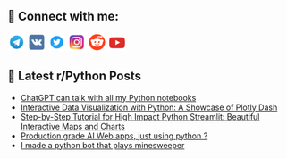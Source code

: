 ## 🔎 Connect with me:
[<img src="https://github.com/bullbesh/bullbesh/blob/main/images/Telegram.png" width="32" height="32" />](https://t.me/bullbesh)
[<img src="https://github.com/bullbesh/bullbesh/blob/main/images/VK.png" width="32" height="32" />](https://vk.com/bullbesh)
[<img src="https://github.com/bullbesh/bullbesh/blob/main/images/Twitter.png" width="32" height="32" />](https://twitter.com/bullbesh1)
[<img src="https://github.com/bullbesh/bullbesh/blob/main/images/Instagram.png" width="32" height="32" />](https://www.instagram.com/bullbesh)
[<img src="https://github.com/bullbesh/bullbesh/blob/main/images/Reddit.png" width="32" height="32" />](https://www.reddit.com/user/bullbesh)
[<img src="https://github.com/bullbesh/bullbesh/blob/main/images/YouTube.png" width="32" height="32" />](https://www.youtube.com/channel/UCtfjRs6uzgq5mfm8S06WTcg)

## 📕 Latest r/Python Posts
<!-- BLOG-POST-LIST:START -->
- [ChatGPT can talk with all my Python notebooks](https://www.reddit.com/r/Python/comments/1csjhge/chatgpt_can_talk_with_all_my_python_notebooks/)
- [Interactive Data Visualization with Python: A Showcase of Plotly Dash](https://www.reddit.com/r/Python/comments/1csjh1d/interactive_data_visualization_with_python_a/)
- [Step-by-Step Tutorial for High Impact Python Streamlit: Beautiful Interactive Maps and Charts](https://www.reddit.com/r/Python/comments/1csirwm/stepbystep_tutorial_for_high_impact_python/)
- [Production grade AI Web apps, just using python ?](https://www.reddit.com/r/Python/comments/1csfimo/production_grade_ai_web_apps_just_using_python/)
- [I made a python bot that plays minesweeper](https://www.reddit.com/r/Python/comments/1csd77f/i_made_a_python_bot_that_plays_minesweeper/)
<!-- BLOG-POST-LIST:END -->
